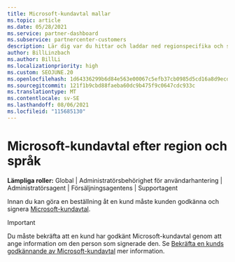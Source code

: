 ```yaml
---
title: Microsoft-kundavtal mallar
ms.topic: article
ms.date: 05/28/2021
ms.service: partner-dashboard
ms.subservice: partnercenter-customers
description: Lär dig var du hittar och laddar ned regionspecifika och språkspecifika versioner av Microsoft-kundavtal att granska med dina kunder.
author: BillLinzbach
ms.author: BillLi
ms.localizationpriority: high
ms.custom: SEOJUNE.20
ms.openlocfilehash: 1d64336299b6d84e563e00067c5efb37cb0985d5cd16a8d9ecdd0470798e0dc1
ms.sourcegitcommit: 121f1b9cbd88faeba60dc9b475f9c0647cdc933c
ms.translationtype: MT
ms.contentlocale: sv-SE
ms.lasthandoff: 08/06/2021
ms.locfileid: "115685130"
---
```

# <a name="microsoft-customer-agreements-by-region-and-language"></a>Microsoft-kundavtal efter region och språk

**Lämpliga roller:** Global | Administratörsbehörighet för användarhantering | Administratörsagent | Försäljningsagentens | Supportagent

Innan du kan göra en beställning åt en kund måste kunden godkänna och signera [Microsoft-kundavtal](https://www.microsoft.com/licensing/docs/customeragreement).

>[!IMPORTANT]
> Du måste bekräfta att en kund har godkänt Microsoft-kundavtal genom att ange information om den person som signerade den. Se [Bekräfta en kunds godkännande av Microsoft-kundavtal](./confirm-customer-agreement.md) mer information.
